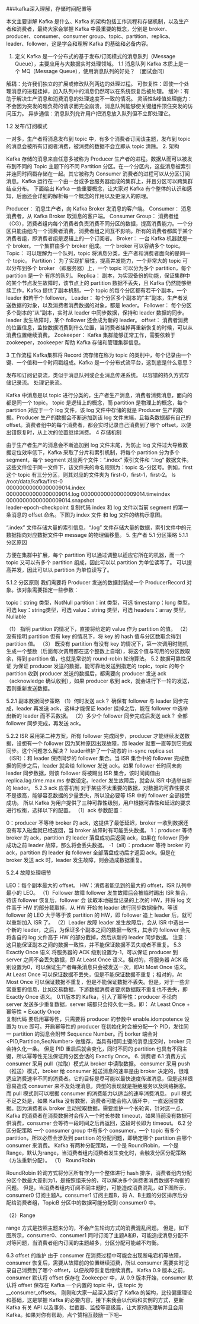 ###kafka深入理解，存储时间配置等

本文主要讲解 Kafka 是什么、Kafka 的架构包括工作流程和存储机制，以及生产者和消费者，最终大家会掌握 Kafka 中最重要的概念，分别是 broker、producer、consumer、consumer group、topic、partition、replica、leader、follower，这是学会和理解 Kafka 的基础和必备内容。
1. 定义
Kafka 是一个分布式的基于发布/订阅模式的消息队列（Message Queue），主要应用与大数据实时处理领域。
1.1 消息队列
Kafka 本质上是一个 MQ（Message Queue），使用消息队列的好处？ （面试会问）

解耦：允许我们独立的扩展或修改队列两边的处理过程。
可恢复性：即使一个处理消息的进程挂掉，加入队列中的消息仍然可以在系统恢复后被处理。
缓冲：有助于解决生产消息和消费消息的处理速度不一致的情况。
灵活性&峰值处理能力：不会因为突发的超负荷的请求而完全崩溃，消息队列能够使关键组件顶住突发的访问压力。
异步通信：消息队列允许用户把消息放入队列但不立即处理它。

1.2 发布/订阅模式

一对多，生产者将消息发布到 topic 中，有多个消费者订阅该主题，发布到 topic 的消息会被所有订阅者消费，被消费的数据不会立即从 topic 清除。
2. 架构

Kafka 存储的消息来自任意多被称为 Producer 生产者的进程。数据从而可以被发布到不同的 Topic 主题下的不同 Partition 分区。在一个分区内，这些消息被索引并连同时间戳存储在一起。其它被称为 Consumer 消费者的进程可以从分区订阅消息。Kafka 运行在一个由一台或多台服务器组成的集群上，并且分区可以跨集群结点分布。
下面给出 Kafka 一些重要概念，让大家对 Kafka 有个整体的认识和感知，后面还会详细的解析每一个概念的作用以及更深入的原理。

Producer： 消息生产者，向 Kafka Broker 发消息的客户端。
Consumer： 消息消费者，从 Kafka Broker 取消息的客户端。
Consumer Group： 消费者组（CG），消费者组内每个消费者负责消费不同分区的数据，提高消费能力。一个分区只能由组内一个消费者消费，消费者组之间互不影响。所有的消费者都属于某个消费者组，即消费者组是逻辑上的一个订阅者。
Broker： 一台 Kafka 机器就是一个 broker。一个集群由多个 broker 组成。一个 broker 可以容纳多个 topic。
Topic： 可以理解为一个队列，topic 将消息分类，生产者和消费者面向的是同一个 topic。
Partition： 为了实现扩展性，提高并发能力，一个非常大的 topic 可以分布到多个 broker （即服务器）上，一个 topic 可以分为多个 partition，每个 partition 是一个 有序的队列。
Replica： 副本，为实现备份的功能，保证集群中的某个节点发生故障时，该节点上的 partition 数据不丢失，且 Kafka 仍然能够继续工作，Kafka 提供了副本机制，一个 topic 的每个分区都有若干个副本，一个 leader 和若干个 follower。
Leader： 每个分区多个副本的“主”副本，生产者发送数据的对象，以及消费者消费数据的对象，都是 leader。
Follower： 每个分区多个副本的“从”副本，实时从 leader 中同步数据，保持和 leader 数据的同步。leader 发生故障时，某个 follower 还会成为新的 leader。
offset： 消费者消费的位置信息，监控数据消费到什么位置，当消费者挂掉再重新恢复的时候，可以从消费位置继续消费。
Zookeeper： Kafka 集群能够正常工作，需要依赖于 zookeeper，zookeeper 帮助 Kafka 存储和管理集群信息。

3 工作流程
Kafka集群将 Record 流存储在称为 topic 的类别中，每个记录由一个键、一个值和一个时间戳组成。Kafka 是一个分布式流平台，这到底是什么意思？

发布和订阅记录流，类似于消息队列或企业消息传递系统。
以容错的持久方式存储记录流。
处理记录流。


Kafka 中消息是以 topic 进行分类的，生产者生产消息，消费者消费消息，面向的都是同一个 topic。
topic 是逻辑上的概念，而 partition 是物理上的概念，每个 partition 对应于一个 log 文件，该 log 文件中存储的就是 Producer 生产的数据。Producer 生产的数据会不断追加到该 log 文件末端，且每条数据都有自己的 offset。消费者组中的每个消费者，都会实时记录自己消费到了哪个 offset，以便出错恢复时，从上次的位置继续消费。
4 存储机制

由于生产者生产的消息会不断追加到 log 文件末尾，为防止 log 文件过大导致数据定位效率低下，Kafka 采取了分片和索引机制，将每个 partition 分为多个 segment，每个 segment 对应两个文件：“.index” 索引文件和 “.log” 数据文件。这些文件位于同一文件下，该文件夹的命名规则为：topic 名-分区号。例如，first 这个 topic 有三分分区，则其对应的文件夹为 first-0，first-1，first-2。
 ls /root/data/kafka/first-0      
00000000000000009014.index    
00000000000000009014.log
00000000000000009014.timeindex
00000000000000009014.snapshot   
leader-epoch-checkpoint
复制代码
index 和 log 文件以当前 segment 的第一条消息的 offset 命名。下图为 index 文件 和 log 文件的结构示意图。

“.index” 文件存储大量的索引信息，“.log” 文件存储大量的数据，索引文件中的元数据指向对应数据文件中 message 的物理偏移量。
5. 生产者
5.1 分区策略
5.1.1 分区原因

方便在集群中扩展，每个 partition 可以通过调整以适应它所在的机器，而一个 topic 又可以有多个 partition 组成，因此可以以 partition 为单位读写了。
可以提高并发，因此可以以 partition 为单位读写了。

5.1.2 分区原则
我们需要将 Producer 发送的数据封装成一个 ProducerRecord 对象。该对象需要指定一些参数：

topic：string 类型，NotNull
partition：int 类型，可选
timestamp：long 类型，可选
key：string类型，可选
value：string 类型，可选
headers：array 类型，Nullable

（1） 指明 partition 的情况下，直接将给定的 value 作为 partition 的值。
（2） 没有指明 partition 但有 key 的情况下，将 key 的 hash 值与分区数取余得到 partition 值。
（3） 既没有 partition 有没有 key 的情况下，第一次调用时随机生成一个整数（后面每次调用都在这个整数上自增），将这个值与可用的分区数取余，得到 partition 值，也就是常说的 round-robin 轮询算法。
5.2 数据可靠性保证
为保证 producer 发送的数据，能可靠地发送到指定的 topic，topic 的每个 partition 收到 producer 发送的数据后，都需要向 producer 发送 ack（acknowledge 确认收到），如果 producer 收到 ack，就会进行下一轮的发送，否则重新发送数据。

5.2.1 副本数据同步策略
（1）何时发送 ack？
确保有 follower 与 leader 同步完成，leader 再发送 ack，这样才能保证 leader 挂掉之后，能在 follower 中选举出新的 leader 而不丢数据。
（2）多少个 follower 同步完成后发送 ack？
全部 follower 同步完成，再发送 ack。

5.2.2 ISR
采用第二种方案，所有 follower 完成同步，producer 才能继续发送数据，设想有一个 follower 因为某种原因出现故障，那 leader 就要一直等到它完成同步。这个问题怎么解决？
leader维护了一个动态的 in-sync replica set（ISR）：和 leader 保持同步的 follower 集合。当 ISR 集合中的 follower 完成数据的同步之后，leader 就会给 follower 发送 ack。如果 follower 长时间未向 leader 同步数据，则该 follower 将被踢出 ISR 集合，该时间阈值由 replica.lag.time.max.ms 参数设定。leader 发生故障后，就会从 ISR 中选举出新的 leader。
5.2.3 ack 应答机制
对于某些不太重要的数据，对数据的可靠性要求不是很高，能够容忍数据的少量丢失，所以没必要等 ISR 中的 follower 全部接受成功。
所以 Kafka 为用户提供了三种可靠性级别，用户根据可靠性和延迟的要求进行权衡，选择以下的配置。
（1）ack 参数配置：

0：producer 不等待 broker 的 ack，这提供了最低延迟，broker 一收到数据还没有写入磁盘就已经返回，当 broker 故障时有可能丢失数据。
1：producer 等待 broker 的 ack，partition 的 leader 落盘成功后返回 ack，如果在 follower 同步成功之前 leader 故障，那么将会丢失数据。
-1（all）：producer 等待 broker 的 ack，partition 的 leader 和 follower 全部落盘成功后才返回 ack。但是在 broker 发送 ack 时，leader 发生故障，则会造成数据重复。


5.2.4 故障处理细节

LEO：每个副本最大的 offset。
HW：消费者能见到的最大的 offset，ISR 队列中最小的 LEO。
（1）Follower 故障
follower 发生故障后会被临时踢出 ISR 集合，待该 follower 恢复后，follower 会 读取本地磁盘记录的上次的 HW，并将 log 文件高于 HW 的部分截取掉，从 HW 开始向 leader 进行同步数据操作。等该 follower 的 LEO 大于等于该 partition 的 HW，即 follower 追上 leader 后，就可以重新加入 ISR 了。
（2）Leader 故障
leader 发生故障后，会从 ISR 中选出一个新的 leader，之后，为保证多个副本之间的数据一致性，其余的 follower 会先将各自的 log 文件高于 HW 的部分截掉，然后从新的 leader 同步数据。
注意：这只能保证副本之间的数据一致性，并不能保证数据不丢失或者不重复。
5.3 Exactly Once 语义
将服务器的 ACK 级别设置为-1，可以保证 producer 到 server 之间不会丢失数据，即 At Least Once 语义。相对的，将服务器 ACK 级别设置为0，可以保证生产者每条消息只会被发送一次，即At Most Once 语义。
At Least Once 可以保证数据不丢失，但是不能保证数据不重复；相对的，At Most Once 可以保证数据不重复，但是不能保证数据不丢失。但是，对于一些非常重要的信息，比如交易数据，下游数据消费者要求数据既不重复也不丢失，即 Exactly Once 语义。
0.11版本的 Kafka，引入了幂等性：producer 不论向 server 发送多少重复数据，server 端都只会持久化一条。即：
At Least Once + 幂等性 = Exactly Once   
复制代码
要启用幂等性，只需要将 producer 的参数中 enable.idompotence 设置为 true 即可。开启幂等性的 producer 在初始化时会被分配一个 PID，发往同一 partition 的消息会附带 Sequence Number。而 borker 端会对 <PID,Partition,SeqNumber> 做缓存，当具有相同主键的消息提交时，broker 只会持久化一条。
但是 PID 重启后就会变化，同时不同的 partition 也具有不同主键，所以幂等性无法保证跨分区会话的 Exactly Once。
6. 消费者
6.1 消费方式
consumer 采用 pull（拉取）模式从 broker 中读取数据。
consumer 采用 push（推送）模式，broker 给 consumer 推送消息的速率是由 broker 决定的，很难适应消费速率不同的消费者。它的目标是尽可能以最快速度传递消息，但是这样很容易造成 consumer 来不及处理消息，典型的表现就是拒绝服务以及网络拥塞。而 pull 模式则可以根据 consumer 的消费能力以适当的速率消费消息。
pull 模式不足之处是，如果 Kafka 没有数据，消费者可能会陷入循环中，一直返回空数据。因为消费者从 broker 主动拉取数据，需要维护一个长轮询，针对这一点， Kafka 的消费者在消费数据时会传入一个时长参数 timeout，如果当前没有数据可供消费，consumer 会等待一段时间之后再返回，这段时长即为 timeout。
6.2 分区分配策略
一个 consumer group 中有多个 consumer，一个 topic 有多个 partition，所以必然会涉及到 partition 的分配问题，即确定哪个 partition 由哪个 consumer 来消费。
Kafka 有两种分配策略，一个是 RoundRobin，一个是 Range，默认为range，当消费者组内消费者发生变化时，会触发分区分配策略（方法重新分配）。
（1） RoundRobin

RoundRobin 轮询方式将分区所有作为一个整体进行 hash 排序，消费者组内分配分区个数最大差别为1，是按照组来分的，可以解决多个消费者消费数据不均衡的问题。
但是，当消费者组内订阅不同主题时，可能造成消费混乱，如下图所示，consumer0 订阅主题A，consumer1 订阅主题B，将 A、B主题的分区排序后分配给消费者组，TopicB 分区中的数据可能分配到 consumer0 中。

（2）Range

range 方式是按照主题来分的，不会产生轮询方式的消费混乱问题。
但是，如下图所示，consumer0、consumer1 同时订阅了主题A和B，可能造成消息分配不对等问题，当消费者组内订阅的主题越多，分区分配可能越不均衡。

6.3 offset 的维护
由于 consumer 在消费过程中可能会出现断电宕机等故障，consumer 恢复后，需要从故障前的位置继续消费，所以 consumer 需要实时记录自己消费到了哪个 offset，以便故障恢复后继续消费。
Kafka 0.9 版本之前，consumer 默认将 offset 保存在 Zookeeper 中，从 0.9 版本开始，consumer 默认将 offset 保存在 Kafka 一个内置的 topic 中，该 topic 为 __consumer_offsets。
刚刚和大家一起深入探讨了 Kafka 的架构，比较偏重理论和基础，这是掌握 Kafka 的必要内容，接下来我会以代码和实例的方式，更新 Kafka 有关 API 以及事务、拦截器、监控等高级篇，让大家彻底理解并且会用 Kafka。如果对你有帮助，点个赞相互鼓励一下吧~

